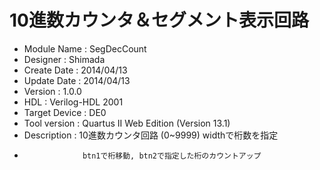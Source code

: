 # 10進数カウンタ＆セグメント表示回路

- Module Name :    SegDecCount
- Designer :       Shimada
- Create Date :    2014/04/13
- Update Date :    2014/04/13
- Version :        1.0.0
- HDL :            Verilog-HDL 2001
- Target Device :  DE0
- Tool version :   Quartus II Web Edition (Version 13.1)
- Description :    10進数カウンタ回路 (0~9999)  widthで桁数を指定
-                  btn1で桁移動, btn2で指定した桁のカウントアップ